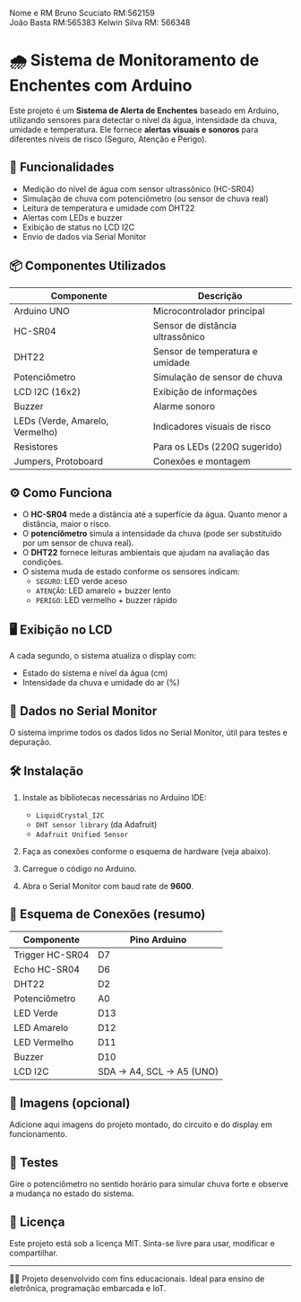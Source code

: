 Nome e RM
Bruno Scuciato RM:562159  
João Basta RM:565383 
Kelwin Silva RM: 566348

# 🌧️ Sistema de Monitoramento de Enchentes com Arduino

Este projeto é um **Sistema de Alerta de Enchentes** baseado em Arduino, utilizando sensores para detectar o nível da água, intensidade da chuva, umidade e temperatura. Ele fornece **alertas visuais e sonoros** para diferentes níveis de risco (Seguro, Atenção e Perigo).

## 🔧 Funcionalidades

- Medição do nível de água com sensor ultrassônico (HC-SR04)
- Simulação de chuva com potenciômetro (ou sensor de chuva real)
- Leitura de temperatura e umidade com DHT22
- Alertas com LEDs e buzzer
- Exibição de status no LCD I2C
- Envio de dados via Serial Monitor

## 📦 Componentes Utilizados

| Componente        | Descrição                      |
|-------------------|-------------------------------|
| Arduino UNO       | Microcontrolador principal     |
| HC-SR04           | Sensor de distância ultrassônico |
| DHT22             | Sensor de temperatura e umidade |
| Potenciômetro     | Simulação de sensor de chuva   |
| LCD I2C (16x2)    | Exibição de informações        |
| Buzzer            | Alarme sonoro                  |
| LEDs (Verde, Amarelo, Vermelho) | Indicadores visuais de risco |
| Resistores        | Para os LEDs (220Ω sugerido)   |
| Jumpers, Protoboard | Conexões e montagem           |

## ⚙️ Como Funciona

- O **HC-SR04** mede a distância até a superfície da água. Quanto menor a distância, maior o risco.
- O **potenciômetro** simula a intensidade da chuva (pode ser substituído por um sensor de chuva real).
- O **DHT22** fornece leituras ambientais que ajudam na avaliação das condições.
- O sistema muda de estado conforme os sensores indicam:
  - `SEGURO`: LED verde aceso
  - `ATENÇÃO`: LED amarelo + buzzer lento
  - `PERIGO`: LED vermelho + buzzer rápido

## 🖥️ Exibição no LCD

A cada segundo, o sistema atualiza o display com:
- Estado do sistema e nível da água (cm)
- Intensidade da chuva e umidade do ar (%)

## 📡 Dados no Serial Monitor

O sistema imprime todos os dados lidos no Serial Monitor, útil para testes e depuração.

## 🛠️ Instalação

1. Instale as bibliotecas necessárias no Arduino IDE:
   - `LiquidCrystal_I2C`
   - `DHT sensor library` (da Adafruit)
   - `Adafruit Unified Sensor`

2. Faça as conexões conforme o esquema de hardware (veja abaixo).

3. Carregue o código no Arduino.

4. Abra o Serial Monitor com baud rate de **9600**.

## 📐 Esquema de Conexões (resumo)

| Componente     | Pino Arduino |
|----------------|--------------|
| Trigger HC-SR04 | D7           |
| Echo HC-SR04    | D6           |
| DHT22           | D2           |
| Potenciômetro   | A0           |
| LED Verde       | D13          |
| LED Amarelo     | D12          |
| LED Vermelho    | D11          |
| Buzzer          | D10          |
| LCD I2C         | SDA -> A4, SCL -> A5 (UNO) |

## 📸 Imagens (opcional)

Adicione aqui imagens do projeto montado, do circuito e do display em funcionamento.

## 🧪 Testes

Gire o potenciômetro no sentido horário para simular chuva forte e observe a mudança no estado do sistema.

## 📄 Licença

Este projeto está sob a licença MIT. Sinta-se livre para usar, modificar e compartilhar.

---

👨‍💻 Projeto desenvolvido com fins educacionais. Ideal para ensino de eletrônica, programação embarcada e IoT.
